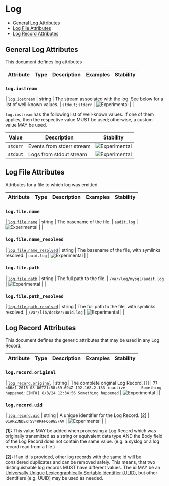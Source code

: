 <!--- Hugo front matter used to generate the website version of this page:
--->

<!-- NOTE: THIS FILE IS AUTOGENERATED. DO NOT EDIT BY HAND. -->
<!-- see templates/registry/markdown/attribute_namespace.md.j2 -->

# Log

- [General Log Attributes](#general-log-attributes)
- [Log File Attributes](#log-file-attributes)
- [Log Record Attributes](#log-record-attributes)

## General Log Attributes

This document defines log attributes

| Attribute | Type | Description | Examples | Stability |
| --------- | ---- | ----------- | -------- | --------- |

### `log.iostream`

<a id="`log.iostream`"></a>

| [`log.iostream`](#`log.iostream`) | string | The stream associated with the log. See below for a list of well-known values. | `stdout`; `stderr` | ![Experimental](https://img.shields.io/badge/-experimental-blue) | |

`log.iostream` has the following list of well-known values. If one of them applies, then the respective value MUST be used; otherwise, a custom value MAY be used.

| Value    | Description               | Stability                                                        |
| -------- | ------------------------- | ---------------------------------------------------------------- |
| `stderr` | Events from stderr stream | ![Experimental](https://img.shields.io/badge/-experimental-blue) |
| `stdout` | Logs from stdout stream   | ![Experimental](https://img.shields.io/badge/-experimental-blue) |

## Log File Attributes

Attributes for a file to which log was emitted.

| Attribute | Type | Description | Examples | Stability |
| --------- | ---- | ----------- | -------- | --------- |

### `log.file.name`

<a id="`log.file.name`"></a>

| [`log.file.name`](#`log.file.name`) | string | The basename of the file. | `audit.log` | ![Experimental](https://img.shields.io/badge/-experimental-blue) | |

### `log.file.name_resolved`

<a id="`log.file.name_resolved`"></a>

| [`log.file.name_resolved`](#`log.file.name_resolved`) | string | The basename of the file, with symlinks resolved. | `uuid.log` | ![Experimental](https://img.shields.io/badge/-experimental-blue) | |

### `log.file.path`

<a id="`log.file.path`"></a>

| [`log.file.path`](#`log.file.path`) | string | The full path to the file. | `/var/log/mysql/audit.log` | ![Experimental](https://img.shields.io/badge/-experimental-blue) | |

### `log.file.path_resolved`

<a id="`log.file.path_resolved`"></a>

| [`log.file.path_resolved`](#`log.file.path_resolved`) | string | The full path to the file, with symlinks resolved. | `/var/lib/docker/uuid.log` | ![Experimental](https://img.shields.io/badge/-experimental-blue) | |

## Log Record Attributes

This document defines the generic attributes that may be used in any Log Record.

| Attribute | Type | Description | Examples | Stability |
| --------- | ---- | ----------- | -------- | --------- |

### `log.record.original`

<a id="`log.record.original`"></a>

| [`log.record.original`](#`log.record.original`) | string | The complete original Log Record. [1] | `77 <86>1 2015-08-06T21:58:59.694Z 192.168.2.133 inactive - - - Something happened`; `[INFO] 8/3/24 12:34:56 Something happened` | ![Experimental](https://img.shields.io/badge/-experimental-blue) | |

### `log.record.uid`

<a id="`log.record.uid`"></a>

| [`log.record.uid`](#`log.record.uid`) | string | A unique identifier for the Log Record. [2] | `01ARZ3NDEKTSV4RRFFQ69G5FAV` | ![Experimental](https://img.shields.io/badge/-experimental-blue) | |

**[1]:** This value MAY be added when processing a Log Record which was originally transmitted as a string or equivalent data type AND the Body field of the Log Record does not contain the same value. (e.g. a syslog or a log record read from a file.)

**[2]:** If an id is provided, other log records with the same id will be considered duplicates and can be removed safely. This means, that two distinguishable log records MUST have different values.
The id MAY be an [Universally Unique Lexicographically Sortable Identifier (ULID)](https://github.com/ulid/spec), but other identifiers (e.g. UUID) may be used as needed.
